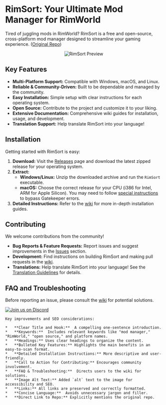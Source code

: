 # RimSort: Your Ultimate Mod Manager for RimWorld

Tired of juggling mods in RimWorld? RimSort is a free and open-source, cross-platform mod manager designed to streamline your gaming experience. ([Original Repo](https://github.com/RimSort/RimSort))

<p align="center">
    <img src="./docs/rimsort_preview.png" alt="RimSort Preview">
</p>

## Key Features

*   **Multi-Platform Support:** Compatible with Windows, macOS, and Linux.
*   **Reliable & Community-Driven:** Built to be dependable and managed by the community.
*   **Easy Installation:** Simple setup with clear instructions for each operating system.
*   **Open Source:** Contribute to the project and customize it to your liking.
*   **Extensive Documentation:** Comprehensive wiki guides for installation, usage, and development.
*   **Translation Support:** Help translate RimSort into your language!

## Installation

Getting started with RimSort is easy:

1.  **Download:** Visit the [Releases](https://github.com/RimSort/RimSort/releases) page and download the latest zipped release for your operating system.
2.  **Extract:**
    *   **Windows/Linux:** Unzip the downloaded archive and run the `RimSort` executable.
    *   **macOS:** Choose the correct release for your CPU (i386 for Intel, ARM for Apple Silicon). You may need to follow [special instructions](https://rimsort.github.io/RimSort/user-guide/downloading-and-installing#macos) to bypass Gatekeeper errors.
3.  **Detailed Instructions:** Refer to the [wiki](https://rimsort.github.io/RimSort/) for more in-depth installation guides.

## Contributing

We welcome contributions from the community!

*   **Bug Reports & Feature Requests:**  Report issues and suggest improvements in the [Issues](https://github.com/RimSort/RimSort/issues) section.
*   **Development:** Find instructions on building RimSort and making pull requests in the [wiki](https://rimsort.github.io/RimSort/).
*   **Translations:** Help translate RimSort into your language!  See the [Translation Guidelines](https://rimsort.github.io/RimSort/development-guide/translation-guidelines) for details.

## FAQ and Troubleshooting

Before reporting an issue, please consult the [wiki](https://rimsort.github.io/RimSort/) for potential solutions.

[![Join us on Discord](https://github-production-user-asset-6210df.s3.amazonaws.com/2766946/248529301-486f4f8c-fed5-4fe1-832f-6461b7ce3a55.png)](https://discord.gg/aV7g69JmR2)
```
Key improvements and SEO considerations:

*   **Clear Title and Hook:**  A compelling one-sentence introduction.
*   **Keywords:**  Includes relevant keywords like "mod manager," "RimWorld," "open source," and platform names.
*   **Headings:** Uses clear headings to organize the content.
*   **Bulleted Key Features:** Highlights the main benefits in an easy-to-scan format.
*   **Detailed Installation Instructions:** More descriptive and user-friendly.
*   **Call to Action for Contributing:** Encourages community involvement.
*   **FAQ & Troubleshooting:**  Directs users to the wiki for solutions.
*   **Image Alt Text:** Added `alt` text to the image for accessibility and SEO.
*   **Links:** All links are preserved and correctly formatted.
*   **Concise Language:**  Avoids unnecessary jargon and filler.
*   **Direct Link to Repo:** Explicitly mentions the original repo.